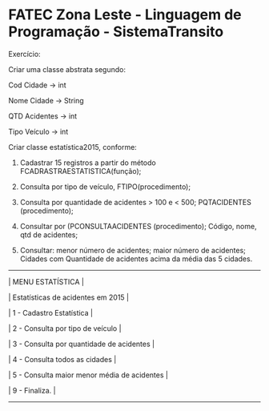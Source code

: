 # FATEC Zona Leste - Linguagem de Programação - SistemaTransito

Exercício:

Criar uma classe abstrata segundo:

Cod Cidade -> int

Nome Cidade -> String

QTD Acidentes -> int

Tipo Veículo -> int



Criar classe estatística2015, conforme:

1) Cadastrar 15 registros a partir do método FCADRASTRAESTATISTICA(função);

2) Consulta por tipo de veículo, FTIPO(procedimento);

3) Consulta por quantidade de acidentes > 100 e < 500; PQTACIDENTES (procedimento);

4) Consultar por (PCONSULTAACIDENTES (procedimento);
    Código, nome, qtd de acidentes;
    
5) Consultar:
    menor número de acidentes;
    maior número de acidentes;
    Cidades com Quantidade de acidentes acima da média das 5 cidades.




-----------------------------------------------

|	              MENU ESTATÍSTICA		   	      |

|      Estatísticas de acidentes em 2015      |

| 1 - Cadastro Estatística      			        |

| 2 - Consulta por tipo de veículo	      	  |

| 3 - Consulta por quantidade de acidentes	  |

| 4 - Consulta todos as cidades               |

| 5 - Consulta maior menor média de acidentes	|

| 9 - Finaliza.					                      |

-----------------------------------------------
